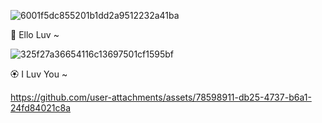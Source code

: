 ![6001f5dc855201b1dd2a9512232a41ba](https://github.com/user-attachments/assets/472cb155-8369-400e-9ef2-e348ce338662)

🌸 Ello Luv ~

![325f27a36654116c13697501cf1595bf](https://github.com/user-attachments/assets/3ec35ff5-28dc-4ce4-a794-c44865515316)

🏵️ I Luv You ~



https://github.com/user-attachments/assets/78598911-db25-4737-b6a1-24fd84021c8a

